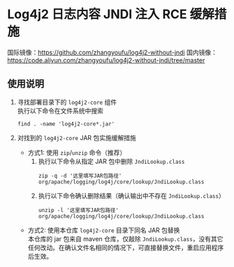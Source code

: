 # Log4j2 日志内容 JNDI 注入 RCE 缓解措施

国际镜像：https://github.com/zhangyoufu/log4j2-without-jndi
国内镜像：https://code.aliyun.com/zhangyoufu/log4j2-without-jndi/tree/master

## 使用说明

1. 寻找部署目录下的 `log4j2-core` 组件  
   执行以下命令在文件系统中搜索
   ```
   find . -name 'log4j2-core*.jar'
   ```

2. 对找到的 `log4j2-core` JAR 包实施缓解措施
   * 方式1: 使用 `zip`/`unzip` 命令（推荐）
     1. 执行以下命令从指定 JAR 包中删除 `JndiLookup.class`
        ```
        zip -q -d '这里填写JAR包路径' org/apache/logging/log4j/core/lookup/JndiLookup.class
        ```
     2. 执行以下命令确认删除结果（确认输出中不存在 `JndiLookup.class`）
        ```
        unzip -l '这里填写JAR包路径' org/apache/logging/log4j/core/lookup/JndiLookup.class
        ```
   * 方式2: 使用本仓库 `log4j2-core` 目录下同名 JAR 包替换  
     本仓库的 jar 包来自 maven 仓库，仅敲除 `JndiLookup.class`，没有其它任何改动。在确认文件名相同的情况下，可直接替换文件，重启应用程序后生效。

